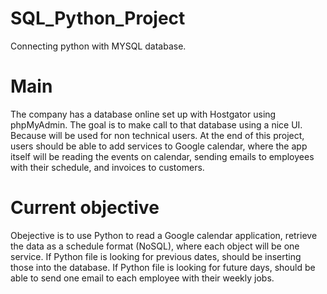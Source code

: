 # SQL_Python_Project
Connecting python with MYSQL database.

# Main
The company has a database online set up with Hostgator using phpMyAdmin. The goal is to make call to that database using a nice UI. Because will be used for non technical users. At the end of this project, users should be able to add services to Google calendar, where the app itself will be reading the events on calendar, sending emails to employees with their schedule, and invoices to customers. 

# Current objective
Obejective is to use Python to read a Google calendar application, retrieve the data as a schedule format (NoSQL), where each object will be one service. If Python file is looking for previous dates, should be inserting those into the database. If Python file is looking for future days, should be able to send one email to each employee with their weekly jobs. 

